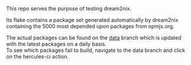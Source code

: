 This repo serves the purpose of testing dream2nix.

Its flake contains a package set generated automatically by dream2nix containing the 5000 most depended upon packages from npmjs.org.  

The actual packages can be found on the [data](/tree/data) branch which is updated with the latest packages on a daily basis.  
To see which packages fail to build, navigate to the data branch and click on the hercules-ci action.
